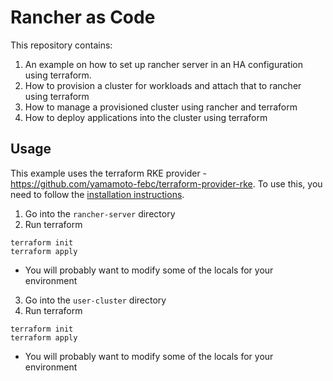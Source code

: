 # Rancher as Code

This repository contains:

1. An example on how to set up rancher server in an HA configuration using terraform.
2. How to provision a cluster for workloads and attach that to rancher using terraform
3. How to manage a provisioned cluster using rancher and terraform
4. How to deploy applications into the cluster using terraform

## Usage
This example uses the terraform RKE provider - https://github.com/yamamoto-febc/terraform-provider-rke. To use this, you need to follow the [installation instructions](https://github.com/yamamoto-febc/terraform-provider-rke#installation).

1. Go into the `rancher-server` directory
2. Run terraform
```
terraform init
terraform apply
```
* You will probably want to modify some of the locals for your environment

3. Go into the `user-cluster` directory
4. Run terraform
```
terraform init
terraform apply
```
* You will probably want to modify some of the locals for your environment
